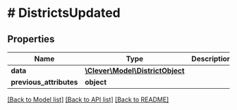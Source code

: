 # # DistrictsUpdated

## Properties

Name | Type | Description | Notes
------------ | ------------- | ------------- | -------------
**data** | [**\Clever\Model\DistrictObject**](DistrictObject.md) |  | [optional]
**previous_attributes** | **object** |  | [optional]

[[Back to Model list]](../../README.md#models) [[Back to API list]](../../README.md#endpoints) [[Back to README]](../../README.md)

